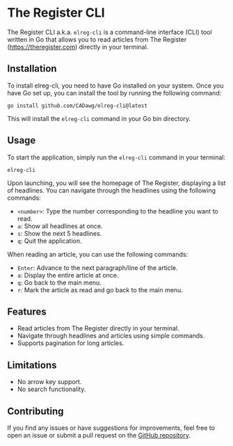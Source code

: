 # The Register CLI

The Register CLI a.k.a. `elreg-cli` is a command-line interface (CLI) tool written in Go that allows you to read articles from The Register (https://theregister.com) directly in your terminal.

## Installation

To install elreg-cli, you need to have Go installed on your system. Once you have Go set up, you can install the tool by running the following command:

```
go install github.com/CADawg/elreg-cli@latest
```

This will install the `elreg-cli` command in your Go bin directory.

## Usage

To start the application, simply run the `elreg-cli` command in your terminal:

```
elreg-cli
```

Upon launching, you will see the homepage of The Register, displaying a list of headlines. You can navigate through the headlines using the following commands:

- `<number>`: Type the number corresponding to the headline you want to read.
- `a`: Show all headlines at once.
- `s`: Show the next 5 headlines.
- `q`: Quit the application.

When reading an article, you can use the following commands:

- `Enter`: Advance to the next paragraph/line of the article.
- `a`: Display the entire article at once.
- `q`: Go back to the main menu.
- `r`: Mark the article as read and go back to the main menu.

## Features

- Read articles from The Register directly in your terminal.
- Navigate through headlines and articles using simple commands.
- Supports pagination for long articles.

## Limitations
- No arrow key support.
- No search functionality.

## Contributing

If you find any issues or have suggestions for improvements, feel free to open an issue or submit a pull request on the [GitHub repository](https://github.com/CADawg/elreg-cli).